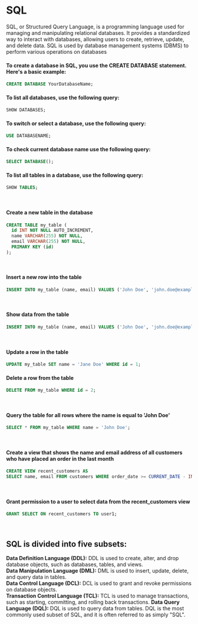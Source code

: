 # SQL
SQL, or Structured Query Language, is a programming language used for managing and manipulating relational databases. It provides a standardized way to interact with databases, allowing users to create, retrieve, update, and delete data. SQL is used by database management systems (DBMS) to perform various operations on databases

#### To create a database in SQL, you use the CREATE DATABASE statement. Here's a basic example:
```sql
CREATE DATABASE YourDatabaseName;
```
#### To list all databases, use the following query:
```sql
SHOW DATABASES;
```
#### To switch or select a database, use the following query:
```sql
USE DATABASENAME;
```
#### To check current database name use the following query:
```sql
SELECT DATABASE();
```
#### To list all tables in a database, use the following query:
```sql
SHOW TABLES;
```

<br>

#### Create a new table in the database
```sql
CREATE TABLE my_table (
  id INT NOT NULL AUTO_INCREMENT,
  name VARCHAR(255) NOT NULL,
  email VARCHAR(255) NOT NULL,
  PRIMARY KEY (id)
);
```
<br>

#### Insert a new row into the table
```sql
INSERT INTO my_table (name, email) VALUES ('John Doe', 'john.doe@example.com');
```
<br>

#### Show data from the table
```sql
INSERT INTO my_table (name, email) VALUES ('John Doe', 'john.doe@example.com');
```
<br>

#### Update a row in the table
```sql
UPDATE my_table SET name = 'Jane Doe' WHERE id = 1;
```

#### Delete a row from the table
```sql
DELETE FROM my_table WHERE id = 2;
```
<br>

#### Query the table for all rows where the name is equal to 'John Doe'
```sql
SELECT * FROM my_table WHERE name = 'John Doe';
```
<br>

#### Create a view that shows the name and email address of all customers who have placed an order in the last month
```sql
CREATE VIEW recent_customers AS
SELECT name, email FROM customers WHERE order_date >= CURRENT_DATE - INTERVAL 1 MONTH;
```
<br>

#### Grant permission to a user to select data from the recent_customers view
```sql
GRANT SELECT ON recent_customers TO user1;
```
<br>

## SQL is divided into five subsets:
**Data Definition Language (DDL):** DDL is used to create, alter, and drop database objects, such as databases, tables, and views.<br>
**Data Manipulation Language (DML):** DML is used to insert, update, delete, and query data in tables.<br>
**Data Control Language (DCL):** DCL is used to grant and revoke permissions on database objects.<br>
**Transaction Control Language (TCL):** TCL is used to manage transactions, such as starting, committing, and rolling back transactions.
**Data Query Language (DQL):** DQL is used to query data from tables. DQL is the most commonly used subset of SQL, and it is often referred to as simply "SQL".
